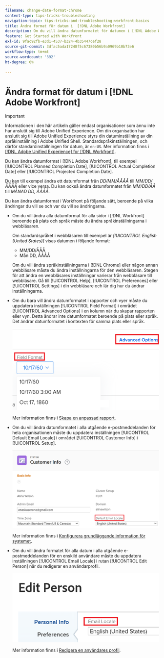 ```yaml
---
filename: change-date-format-chrome
content-type: tips-tricks-troubleshooting
navigation-topic: tips-tricks-and-troubleshooting-workfront-basics
title: Ändra format för datum i  [!DNL Adobe Workfront]
description: Om du vill ändra datumformatet för datumen i [!DNL Adobe Workfront] måste du ändra språkinställningarna i webbläsaren.
feature: Get Started with Workfront
exl-id: 9fac92fb-e3d1-4537-b324-4b35447cef28
source-git-commit: 3dfac5ada17248f5c67380b56b9a0969b10b73e6
workflow-type: tm+mt
source-wordcount: '392'
ht-degree: 0%

---
```


# Ändra format för datum i [!DNL Adobe Workfront]

<!--this article used to be called "Change the date format in Adobe Workfront when using Chrome". The team decieded to make it more generic and hide the steps. Also see drafted content below-->

>[!IMPORTANT]
>
> Informationen i den här artikeln gäller endast organisationer som ännu inte har anslutit sig till Adobe Unified Experience.
> Om din organisation har anslutit sig till Adobe Unified Experience styrs din datuminställning av din språkinställning i Adobe Unified Shell. Standardspråkinställningen, och därför standardinställningen för datum, är `en-US`.
> Mer information finns i [[!DNL Adobe Unified Experience] for [!DNL Workfront]](/help/quicksilver/workfront-basics/navigate-workfront/workfront-navigation/adobe-unified-experience.md/#access-your-profile-and-preferences).

Du kan ändra datumformat i [!DNL Adobe Workfront], till exempel [!UICONTROL Planned Completion Date], [!UICONTROL Actual Completion Date] eller [!UICONTROL Projected Completion Date].

Du kan till exempel ändra ett datumformat från _DD/MM/ÅÅÅÅ_ till _MM/DD/ÅÅÅÅ_ eller vice versa.
Du kan också ändra datumformatet från _MM/DD/ÅÅ_ till _MÅNAD DD, ÅÅÅÅ_.

Du kan ändra datumformat i Workfront på följande sätt, beroende på vilka ändringar du vill se och var du vill se ändringarna.

* Om du vill ändra alla datumformat för alla sidor i [!DNL Workfront] beroende på plats och språk måste du ändra språkinställningarna i webbläsaren.

  Om standardspråket i webbläsaren till exempel är *[!UICONTROL English (United States)]* visas datumen i följande format:

   * MM/DD/ÅÅÅ
   * Mån DD, ÅÅÅÅ

  Om du vill ändra språkinställningarna i [!DNL Chrome] eller någon annan webbläsare måste du ändra inställningarna för den webbläsaren. Stegen för att ändra en webbläsares inställningar varierar från webbläsare till webbläsare. Gå till [!UICONTROL Help], [!UICONTROL Preferences] eller [!UICONTROL Settings] i din webbläsare och lär dig hur du ändrar inställningarna.

* Om du bara vill ändra datumformatet i rapporter och vyer måste du uppdatera inställningen [!UICONTROL Field Format] i området [!UICONTROL Advanced Options] i en kolumn när du skapar rapporten eller vyn. Detta ändrar inte datumformatet beroende på plats eller språk. Det ändrar datumformatet i kontexten för samma plats eller språk.

  ![](assets/field-format-in-advanced-options-of-a-view-highlighted.png)

  Mer information finns i [Skapa en anpassad rapport](../../reports-and-dashboards/reports/creating-and-managing-reports/create-custom-report.md).

* Om du vill ändra datumformatet i alla utgående e-postmeddelanden för hela organisationen måste du uppdatera inställningen [!UICONTROL Default Email Locale] i området [!UICONTROL Customer Info] i [!UICONTROL Setup].

  ![](assets/default-email-locale-field.png)

  Mer information finns i [Konfigurera grundläggande information för systemet](../../administration-and-setup/get-started-wf-administration/configure-basic-info.md).

* Om du vill ändra formatet för alla datum i alla utgående e-postmeddelanden för en enskild användare måste du uppdatera inställningen [!UICONTROL Email Locale] i rutan [!UICONTROL Edit Person] när du redigerar en användarprofil.

  ![](assets/email-locale-for-user-profile-highlighted.png)

  Mer information finns i [Redigera en användares profil](../../administration-and-setup/add-users/create-and-manage-users/edit-a-users-profile.md).

<!--drafted because we should not document steps for a third-party application

To change your language settings in Chrome:

1. Click the 3-dots in the top right corner of your Chrome interface, then click **Settings**.
1. On the left area of the Settings page, expand **Advanced**, then click **Languages**.  
   Or  
   Search for *language*&nbsp;at the top of the Settings page, then click **Languages**.

1. In the **Language** list, locate the language and region that use your preferred date format.

   **Example:** If you speak English and you want the date format to be MM/DD/YYYY, you would select **English (United States)**. If you speak English and you want the date format to be DD/MM/YYY, you would select **English (United Kingdom)**.

1. (Conditional) If the language and region you want to use are not visible in the list, click **Add languages** to add it to the list.
1. Click the 3-dot menu next to the language and region you want to use, then click **Move to the top**.
1. Return to the Workfront interface, then refresh the page.  
   The date format is now updated in projects and other areas of Workfront that use MM/DD/YYYY or DD/MM/YYYY format when displaying dates.

   -->
